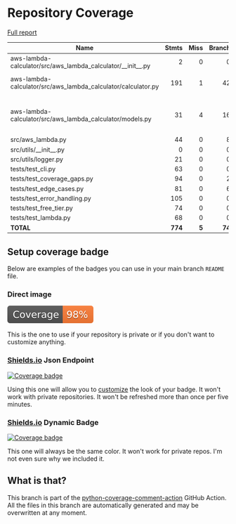 # Repository Coverage

[Full report](https://htmlpreview.github.io/?https://github.com/zmynx/aws-lambda-calculator/blob/python-coverage-comment-action-data/htmlcov/index.html)

| Name                                                              |    Stmts |     Miss |   Branch |   BrPart |   Cover |   Missing |
|------------------------------------------------------------------ | -------: | -------: | -------: | -------: | ------: | --------: |
| aws-lambda-calculator/src/aws\_lambda\_calculator/\_\_init\_\_.py |        2 |        0 |        0 |        0 |    100% |           |
| aws-lambda-calculator/src/aws\_lambda\_calculator/calculator.py   |      191 |        1 |       42 |        2 |     99% |151->157, 328 |
| aws-lambda-calculator/src/aws\_lambda\_calculator/models.py       |       31 |        4 |       16 |        6 |     79% |57, 58->63, 60, 65, 68->74, 70 |
| src/aws\_lambda.py                                                |       44 |        0 |        8 |        0 |    100% |           |
| src/utils/\_\_init\_\_.py                                         |        0 |        0 |        0 |        0 |    100% |           |
| src/utils/logger.py                                               |       21 |        0 |        0 |        0 |    100% |           |
| tests/test\_cli.py                                                |       63 |        0 |        0 |        0 |    100% |           |
| tests/test\_coverage\_gaps.py                                     |       94 |        0 |        2 |        0 |    100% |           |
| tests/test\_edge\_cases.py                                        |       81 |        0 |        6 |        0 |    100% |           |
| tests/test\_error\_handling.py                                    |      105 |        0 |        0 |        0 |    100% |           |
| tests/test\_free\_tier.py                                         |       74 |        0 |        0 |        0 |    100% |           |
| tests/test\_lambda.py                                             |       68 |        0 |        0 |        0 |    100% |           |
|                                                         **TOTAL** |  **774** |    **5** |   **74** |    **8** | **98%** |           |


## Setup coverage badge

Below are examples of the badges you can use in your main branch `README` file.

### Direct image

[![Coverage badge](https://raw.githubusercontent.com/zmynx/aws-lambda-calculator/python-coverage-comment-action-data/badge.svg)](https://htmlpreview.github.io/?https://github.com/zmynx/aws-lambda-calculator/blob/python-coverage-comment-action-data/htmlcov/index.html)

This is the one to use if your repository is private or if you don't want to customize anything.

### [Shields.io](https://shields.io) Json Endpoint

[![Coverage badge](https://img.shields.io/endpoint?url=https://raw.githubusercontent.com/zmynx/aws-lambda-calculator/python-coverage-comment-action-data/endpoint.json)](https://htmlpreview.github.io/?https://github.com/zmynx/aws-lambda-calculator/blob/python-coverage-comment-action-data/htmlcov/index.html)

Using this one will allow you to [customize](https://shields.io/endpoint) the look of your badge.
It won't work with private repositories. It won't be refreshed more than once per five minutes.

### [Shields.io](https://shields.io) Dynamic Badge

[![Coverage badge](https://img.shields.io/badge/dynamic/json?color=brightgreen&label=coverage&query=%24.message&url=https%3A%2F%2Fraw.githubusercontent.com%2Fzmynx%2Faws-lambda-calculator%2Fpython-coverage-comment-action-data%2Fendpoint.json)](https://htmlpreview.github.io/?https://github.com/zmynx/aws-lambda-calculator/blob/python-coverage-comment-action-data/htmlcov/index.html)

This one will always be the same color. It won't work for private repos. I'm not even sure why we included it.

## What is that?

This branch is part of the
[python-coverage-comment-action](https://github.com/marketplace/actions/python-coverage-comment)
GitHub Action. All the files in this branch are automatically generated and may be
overwritten at any moment.